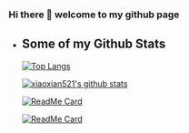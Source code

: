 ### Hi there 👋 welcome to my github page



- ## Some of my Github Stats

  [![Top Langs](https://github-readme-stats.vercel.app/api/top-langs/?username=xiaoxian521&layout=compact&theme=radical)](https://github.com/xiaoxian521/github-readme-stats)

  [![xiaoxian521's github stats](https://github-readme-stats.vercel.app/api?username=xiaoxian521&theme=radical)](https://github.com/xiaoxian521)

  [![ReadMe Card](https://github-readme-stats.vercel.app/api/pin/?username=xiaoxian521&repo=vue-node-sqlite3&theme=radical)](https://github.com/xiaoxian521/vue-node-sqlite3)

  [![ReadMe Card](https://github-readme-stats.vercel.app/api/pin/?username=xiaoxian521&repo=H265-JavaScript&theme=radical)](https://github.com/xiaoxian521/H265-JavaScript)


